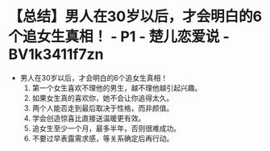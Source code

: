 # 【总结】男人在30岁以后，才会明白的6个追女生真相！ - P1 - 楚儿恋爱说 - BV1k3411f7zn

-   男人在30岁以后，才会明白的6个追女生真相！
    1.  第一个女生喜欢不理他的男生，越不理他越引起兴趣。
    2.  如果女生真的喜欢你，她不会让你追得太久。
    3.  两个人能否走到最后取决于性格，而非颜值。
    4.  学会创造惊喜比直接送温暖更有效。
    5.  追女生至少一个月，最多半年，否则很难成功。
    6.  不要过早表露需求感，等关系确定后再行动。